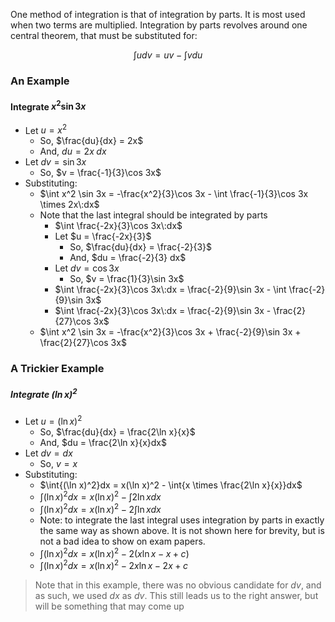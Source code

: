 One method of integration is that of integration by parts. It is most used when two terms are multiplied. Integration by parts revolves around one central theorem, that must be substituted for:

$$\int{u}dv = uv - \int{v}du$$
### An Example
#### Integrate $x^2 \sin 3x$
- Let $u = x^2$
	- So, $\frac{du}{dx} = 2x$
	- And, $du = 2x\;dx$
- Let $dv = \sin 3x$
	- So, $v = \frac{-1}{3}\cos 3x$
- Substituting:
	- $\int x^2 \sin 3x = -\frac{x^2}{3}\cos 3x - \int \frac{-1}{3}\cos 3x \times 2x\:dx$
	- Note that the last integral should be integrated by parts
		- $\int \frac{-2x}{3}\cos 3x\:dx$
		- Let $u = \frac{-2x}{3}$
			- So, $\frac{du}{dx} = \frac{-2}{3}$
			- And, $du = \frac{-2}{3} dx$
		- Let $dv = \cos 3x$
			- So, $v = \frac{1}{3}\sin 3x$
		- $\int \frac{-2x}{3}\cos 3x\:dx = \frac{-2}{9}\sin 3x - \int \frac{-2}{9}\sin 3x$
		- $\int \frac{-2x}{3}\cos 3x\:dx = \frac{-2}{9}\sin 3x - \frac{2}{27}\cos 3x$
	- $\int x^2 \sin 3x = -\frac{x^2}{3}\cos 3x + \frac{-2}{9}\sin 3x + \frac{2}{27}\cos 3x$

### A Trickier Example
##### Integrate $(\ln x)^2$
- Let $u = (\ln x)^2$
	- So, $\frac{du}{dx} = \frac{2\ln x}{x}$
	- And, $du = \frac{2\ln x}{x}dx$
- Let $dv = dx$
	- So, $v = x$
- Substituting:
	- $\int{(\ln x)^2}dx = x(\ln x)^2 - \int{x \times \frac{2\ln x}{x}}dx$
	- $\int{(\ln x)^2}dx = x(\ln x)^2 - \int{2\ln x}dx$
	- $\int{(\ln x)^2}dx = x(\ln x)^2 - 2\int{\ln x}dx$
	- Note: to integrate the last integral uses integration by parts in exactly the same way as shown above. It is not shown here for brevity, but is not a bad idea to show on exam papers.
	- $\int{(\ln x)^2}dx = x(\ln x)^2 - 2(x\ln x - x + c)$
	- $\int{(\ln x)^2}dx = x(\ln x)^2 - 2x\ln x - 2x + c$

> Note that in this example, there was no obvious candidate for $dv$, and as such, we used $dx$ as $dv$. This still leads us to the right answer, but will be something that may come up
